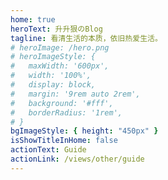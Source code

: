 ```yaml
---
home: true
heroText: 升升狠のBlog
tagline: 看清生活的本质，依旧热爱生活。
# heroImage: /hero.png
# heroImageStyle: {
#   maxWidth: '600px',
#   width: '100%',
#   display: block,
#   margin: '9rem auto 2rem',
#   background: '#fff',
#   borderRadius: '1rem',
# }
bgImageStyle: { height: "450px" }
isShowTitleInHome: false
actionText: Guide
actionLink: /views/other/guide
---
```

